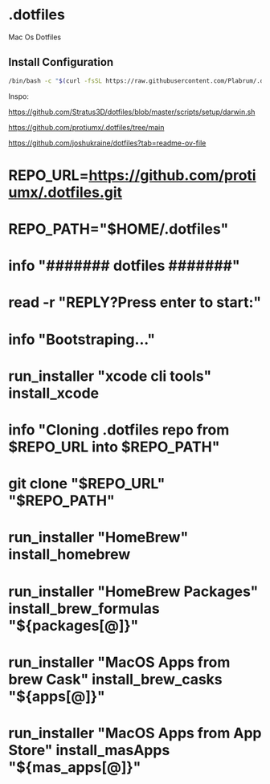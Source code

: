 # .dotfiles

Mac Os Dotfiles

## Install Configuration

```bash
/bin/bash -c "$(curl -fsSL https://raw.githubusercontent.com/Plabrum/.dotfiles/refs/heads/main/install.sh)"
```

Inspo:

https://github.com/Stratus3D/dotfiles/blob/master/scripts/setup/darwin.sh

https://github.com/protiumx/.dotfiles/tree/main

https://github.com/joshukraine/dotfiles?tab=readme-ov-file

# REPO_URL=https://github.com/protiumx/.dotfiles.git

# REPO_PATH="$HOME/.dotfiles"

# info "####### dotfiles #######"

# read -r "REPLY?Press enter to start:"

# info "Bootstraping..."

# run_installer "xcode cli tools" install_xcode

# info "Cloning .dotfiles repo from $REPO_URL into $REPO_PATH"

# git clone "$REPO_URL" "$REPO_PATH"

# run_installer "HomeBrew" install_homebrew

# run_installer "HomeBrew Packages" install_brew_formulas "${packages[@]}"

# run_installer "MacOS Apps from brew Cask" install_brew_casks "${apps[@]}"

# run_installer "MacOS Apps from App Store" install_masApps "${mas_apps[@]}"
